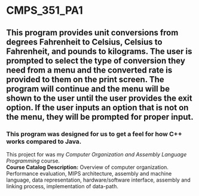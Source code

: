 # CMPS_351_PA1  
## This program provides unit conversions from degrees Fahrenheit to Celsius, Celsius to Fahrenheit, and pounds to kilograms. The user is prompted to select the type of conversion they need from a menu and the converted rate is provided to them on the print screen. The program will continue and the menu will be shown to the user until the user provides the exit option. If the user inputs an option that is not on the menu, they will be prompted for proper input. 
### This program was designed for us to get a feel for how C++ works compared to Java.

This project for was my _Computer Organization and Assembly Language Programming_ course.  
**Course Catalog Description:** Overview of computer organization. Performance evaluation, MIPS architecture, assembly and machine language, data representation, hardware/software interface, assembly and linking process, implementation of data-path.
